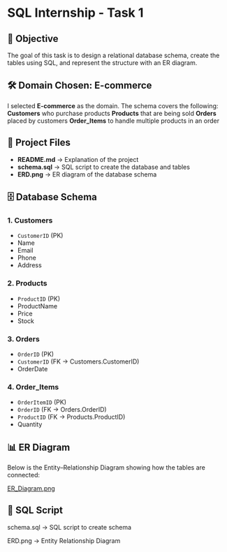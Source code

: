 # SQL Internship - Task 1

## 📌 Objective
The goal of this task is to design a relational database schema, create the tables using SQL, and represent the structure with an ER diagram.


## 🛠 Domain Chosen: E-commerce
I selected **E-commerce** as the domain. The schema covers the following:
**Customers** who purchase products
**Products** that are being sold
**Orders** placed by customers
**Order_Items** to handle multiple products in an order


## 📂 Project Files
- **README.md** → Explanation of the project 
- **schema.sql** → SQL script to create the database and tables  
- **ERD.png** → ER diagram of the database schema  
 


## 🗄 Database Schema

### **1. Customers**
- `CustomerID` (PK)  
- Name  
- Email  
- Phone  
- Address  

### **2. Products**
- `ProductID` (PK)  
- ProductName  
- Price  
- Stock  

### **3. Orders**
- `OrderID` (PK)  
- `CustomerID` (FK → Customers.CustomerID)  
- OrderDate  

### **4. Order_Items**
- `OrderItemID` (PK)  
- `OrderID` (FK → Orders.OrderID)  
- `ProductID` (FK → Products.ProductID)  
- Quantity  


## 📊 ER Diagram
Below is the Entity–Relationship Diagram showing how the tables are connected:

[ER_Diagram.png](https://github.com/ishasadavarte7180/SQL-Internship-Task1./blob/84b1968f5a3feeb7c08e89240cdf6c18beee9322/ER_Diagram.png)


## 📜 SQL Script

schema.sql → SQL script to create schema

ERD.png → Entity Relationship Diagram
   


